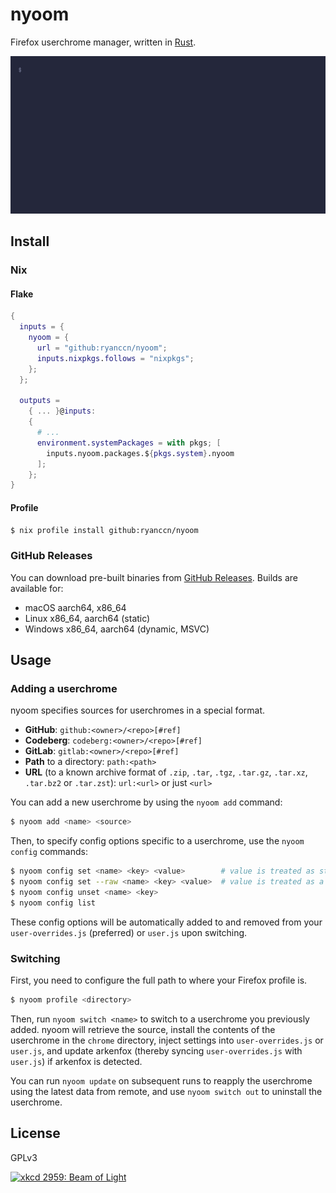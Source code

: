 <!--
SPDX-FileCopyrightText: 2024 Ryan Cao <hello@ryanccn.dev>

SPDX-License-Identifier: CC-BY-NC-SA-4.0
-->

# nyoom

Firefox userchrome manager, written in [Rust](https://rust-lang.org/).

![Demo](/.github/demo.gif)

## Install

### Nix

#### Flake

```nix
{
  inputs = {
    nyoom = {
      url = "github:ryanccn/nyoom";
      inputs.nixpkgs.follows = "nixpkgs";
    };
  };

  outputs =
    { ... }@inputs:
    {
      # ...
      environment.systemPackages = with pkgs; [
        inputs.nyoom.packages.${pkgs.system}.nyoom
      ];
    };
}
```

#### Profile

```bash
$ nix profile install github:ryanccn/nyoom
```

### GitHub Releases

You can download pre-built binaries from [GitHub Releases](https://github.com/ryanccn/nyoom/releases/latest). Builds are available for:

- macOS aarch64, x86_64
- Linux x86_64, aarch64 (static)
- Windows x86_64, aarch64 (dynamic, MSVC)

## Usage

### Adding a userchrome

nyoom specifies sources for userchromes in a special format.

- **GitHub**: `github:<owner>/<repo>[#ref]`
- **Codeberg**: `codeberg:<owner>/<repo>[#ref]`
- **GitLab**: `gitlab:<owner>/<repo>[#ref]`
- **Path** to a directory: `path:<path>`
- **URL** (to a known archive format of `.zip`, `.tar`, `.tgz`, `.tar.gz`, `.tar.xz`, `.tar.bz2` or `.tar.zst`): `url:<url>` or just `<url>`

You can add a new userchrome by using the `nyoom add` command:

```bash
$ nyoom add <name> <source>
```

Then, to specify config options specific to a userchrome, use the `nyoom config` commands:

```bash
$ nyoom config set <name> <key> <value>        # value is treated as string
$ nyoom config set --raw <name> <key> <value>  # value is treated as a JavaScript value
$ nyoom config unset <name> <key>
$ nyoom config list
```

These config options will be automatically added to and removed from your `user-overrides.js` (preferred) or `user.js` upon switching.

### Switching

First, you need to configure the full path to where your Firefox profile is.

```bash
$ nyoom profile <directory>
```

Then, run `nyoom switch <name>` to switch to a userchrome you previously added. nyoom will retrieve the source, install the contents of the userchrome in the `chrome` directory, inject settings into `user-overrides.js` or `user.js`, and update arkenfox (thereby syncing `user-overrides.js` with `user.js`) if arkenfox is detected.

You can run `nyoom update` on subsequent runs to reapply the userchrome using the latest data from remote, and use `nyoom switch out` to uninstall the userchrome.

## License

GPLv3

[![xkcd 2959: Beam of Light](https://imgs.xkcd.com/comics/beam_of_light.png)](https://xkcd.com/2959)
